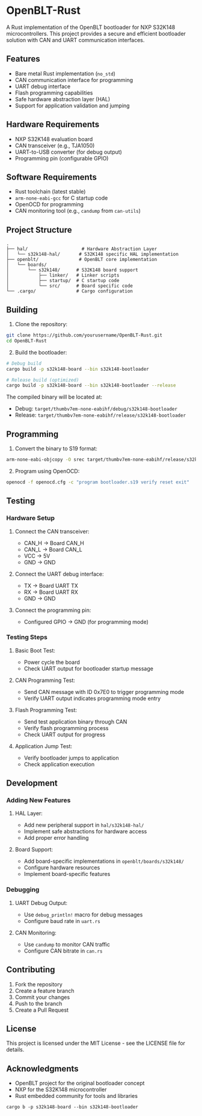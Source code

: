 # OpenBLT-Rust

A Rust implementation of the OpenBLT bootloader for NXP S32K148 microcontrollers. This project provides a secure and efficient bootloader solution with CAN and UART communication interfaces.

## Features

- Bare metal Rust implementation (`no_std`)
- CAN communication interface for programming
- UART debug interface
- Flash programming capabilities
- Safe hardware abstraction layer (HAL)
- Support for application validation and jumping

## Hardware Requirements

- NXP S32K148 evaluation board
- CAN transceiver (e.g., TJA1050)
- UART-to-USB converter (for debug output)
- Programming pin (configurable GPIO)

## Software Requirements

- Rust toolchain (latest stable)
- `arm-none-eabi-gcc` for C startup code
- OpenOCD for programming
- CAN monitoring tool (e.g., `candump` from `can-utils`)

## Project Structure

```
.
├── hal/                    # Hardware Abstraction Layer
│   └── s32k148-hal/       # S32K148 specific HAL implementation
├── openblt/               # OpenBLT core implementation
│   └── boards/
│       └── s32k148/      # S32K148 board support
│           ├── linker/   # Linker scripts
│           ├── startup/  # C startup code
│           └── src/      # Board specific code
└── .cargo/               # Cargo configuration
```

## Building

1. Clone the repository:
```bash
git clone https://github.com/yourusername/OpenBLT-Rust.git
cd OpenBLT-Rust
```

2. Build the bootloader:
```bash
# Debug build
cargo build -p s32k148-board --bin s32k148-bootloader

# Release build (optimized)
cargo build -p s32k148-board --bin s32k148-bootloader --release
```

The compiled binary will be located at:
- Debug: `target/thumbv7em-none-eabihf/debug/s32k148-bootloader`
- Release: `target/thumbv7em-none-eabihf/release/s32k148-bootloader`

## Programming

1. Convert the binary to S19 format:
```bash
arm-none-eabi-objcopy -O srec target/thumbv7em-none-eabihf/release/s32k148-bootloader bootloader.s19
```

2. Program using OpenOCD:
```bash
openocd -f openocd.cfg -c "program bootloader.s19 verify reset exit"
```

## Testing

### Hardware Setup

1. Connect the CAN transceiver:
   - CAN_H → Board CAN_H
   - CAN_L → Board CAN_L
   - VCC → 5V
   - GND → GND

2. Connect the UART debug interface:
   - TX → Board UART TX
   - RX → Board UART RX
   - GND → GND

3. Connect the programming pin:
   - Configured GPIO → GND (for programming mode)

### Testing Steps

1. Basic Boot Test:
   - Power cycle the board
   - Check UART output for bootloader startup message

2. CAN Programming Test:
   - Send CAN message with ID 0x7E0 to trigger programming mode
   - Verify UART output indicates programming mode entry

3. Flash Programming Test:
   - Send test application binary through CAN
   - Verify flash programming process
   - Check UART output for progress

4. Application Jump Test:
   - Verify bootloader jumps to application
   - Check application execution

## Development

### Adding New Features

1. HAL Layer:
   - Add new peripheral support in `hal/s32k148-hal/`
   - Implement safe abstractions for hardware access
   - Add proper error handling

2. Board Support:
   - Add board-specific implementations in `openblt/boards/s32k148/`
   - Configure hardware resources
   - Implement board-specific features

### Debugging

1. UART Debug Output:
   - Use `debug_println!` macro for debug messages
   - Configure baud rate in `uart.rs`

2. CAN Monitoring:
   - Use `candump` to monitor CAN traffic
   - Configure CAN bitrate in `can.rs`

## Contributing

1. Fork the repository
2. Create a feature branch
3. Commit your changes
4. Push to the branch
5. Create a Pull Request

## License

This project is licensed under the MIT License - see the LICENSE file for details.

## Acknowledgments

- OpenBLT project for the original bootloader concept
- NXP for the S32K148 microcontroller
- Rust embedded community for tools and libraries 
```
cargo b -p s32k148-board --bin s32k148-bootloader
```
